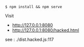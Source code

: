 `$ npm install && npm serve`

Visit

- http://127.0.0.1:8080
- http://127.0.0.1:8080/hacked.html

see : ./dist.hacked.js:117
